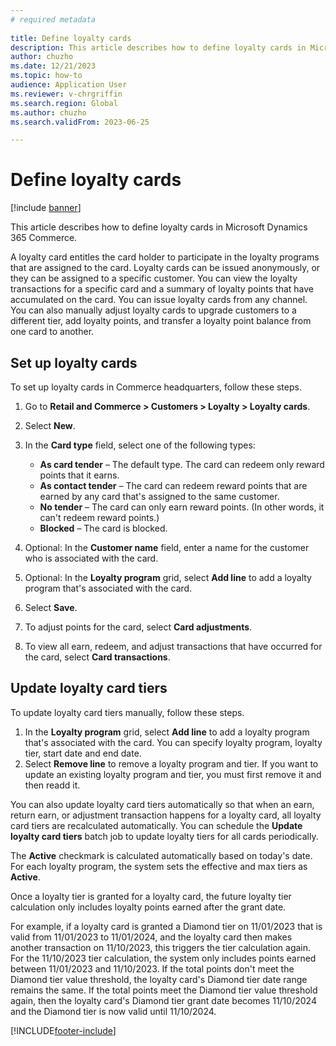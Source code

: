 ```yaml
--- 
# required metadata 
 
title: Define loyalty cards
description: This article describes how to define loyalty cards in Microsoft Dynamics 365 Commerce.
author: chuzho
ms.date: 12/21/2023
ms.topic: how-to
audience: Application User
ms.reviewer: v-chrgriffin
ms.search.region: Global
ms.author: chuzho
ms.search.validFrom: 2023-06-25 

---
```


# Define loyalty cards

[!include [banner](../includes/banner.md)]

This article describes how to define loyalty cards in Microsoft Dynamics 365 Commerce.

A loyalty card entitles the card holder to participate in the loyalty programs that are assigned to the card. Loyalty cards can be issued anonymously, or they can be assigned to a specific customer. You can view the loyalty transactions for a specific card and a summary of loyalty points that have accumulated on the card. You can issue loyalty cards from any channel. You can also manually adjust loyalty cards to upgrade customers to a different tier, add loyalty points, and transfer a loyalty point balance from one card to another.

## Set up loyalty cards

To set up loyalty cards in Commerce headquarters, follow these steps.

1. Go to **Retail and Commerce \> Customers \> Loyalty \> Loyalty cards**.
1. Select **New**.
1. In the **Card type** field, select one of the following types:

    - **As card tender** – The default type. The card can redeem only reward points that it earns.
    - **As contact tender** – The card can redeem reward points that are earned by any card that's assigned to the same customer.
    - **No tender** – The card can only earn reward points. (In other words, it can't redeem reward points.)
    - **Blocked** – The card is blocked.

1. Optional: In the **Customer name** field, enter a name for the customer who is associated with the card.
1. Optional: In the **Loyalty program** grid, select **Add line** to add a loyalty program that's associated with the card.
1. Select **Save**.
1. To adjust points for the card, select **Card adjustments**.
1. To view all earn, redeem, and adjust transactions that have occurred for the card, select **Card transactions**.

## Update loyalty card tiers

To update loyalty card tiers manually, follow these steps. 

1. In the **Loyalty program** grid, select **Add line** to add a loyalty program that's associated with the card. You can specify loyalty program, loyalty tier, start date and end date. 
1. Select **Remove line** to remove a loyalty program and tier. If you want to update an existing loyalty program and tier, you must first remove it and then readd it.

You can also update loyalty card tiers automatically so that when an earn, return earn, or adjustment transaction happens for a loyalty card, all loyalty card tiers are recalculated automatically. You can schedule the **Update loyalty card tiers** batch job to update loyalty tiers for all cards periodically.

The **Active** checkmark is calculated automatically based on today's date. For each loyalty program, the system sets the effective and max tiers as **Active**.

Once a loyalty tier is granted for a loyalty card, the future loyalty tier calculation only includes loyalty points earned after the grant date. 

For example, if a loyalty card is granted a Diamond tier on 11/01/2023 that is valid from 11/01/2023 to 11/01/2024, and the loyalty card then makes another transaction on 11/10/2023, this triggers the tier calculation again. For the 11/10/2023 tier calculation, the system only includes points earned between 11/01/2023 and 11/10/2023. If the total points don't meet the Diamond tier value threshold, the loyalty card's Diamond tier date range remains the same. If the total points meet the Diamond tier value threshold again, then the loyalty card's Diamond tier grant date becomes 11/10/2024 and the Diamond tier is now valid until 11/10/2024.


[!INCLUDE[footer-include](../../includes/footer-banner.md)]
